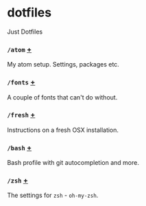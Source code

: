 # dotfiles
Just Dotfiles

### `/atom` [+](atom)
My atom setup. Settings, packages etc.

### `/fonts` [+](fonts)
A couple of fonts that can't do without.

### `/fresh` [+](fresh)
Instructions on a fresh OSX installation.

### `/bash` [+](bash)
Bash profile with git autocompletion and more.

### `/zsh` [+](zsh)
The settings for `zsh` - `oh-my-zsh`.
